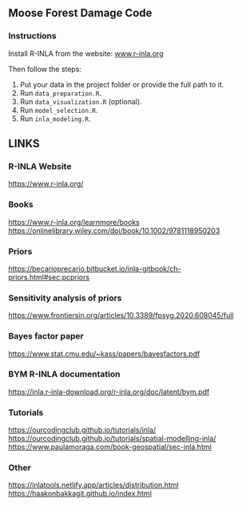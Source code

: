 ## Moose Forest Damage Code

### Instructions

Install R-INLA from the website: www.r-inla.org

Then follow the steps:

1. Put your data in the project folder or provide the full path to it.
2. Run `data_preparation.R`.
3. Run `data_visualization.R` (optional).
4. Run `model_selection.R`.
5. Run `inla_modeling.R`.

## LINKS

### R-INLA Website
https://www.r-inla.org/

### Books
https://www.r-inla.org/learnmore/books<br>
https://onlinelibrary.wiley.com/doi/book/10.1002/9781118950203

### Priors
https://becarioprecario.bitbucket.io/inla-gitbook/ch-priors.html#sec:pcpriors

### Sensitivity analysis of priors
https://www.frontiersin.org/articles/10.3389/fpsyg.2020.608045/full

### Bayes factor paper
https://www.stat.cmu.edu/~kass/papers/bayesfactors.pdf

### BYM R-INLA documentation
https://inla.r-inla-download.org/r-inla.org/doc/latent/bym.pdf


### Tutorials
https://ourcodingclub.github.io/tutorials/inla/<br>
https://ourcodingclub.github.io/tutorials/spatial-modelling-inla/<br>
https://www.paulamoraga.com/book-geospatial/sec-inla.html

### Other
https://inlatools.netlify.app/articles/distribution.html<br>
https://haakonbakkagit.github.io/index.html




